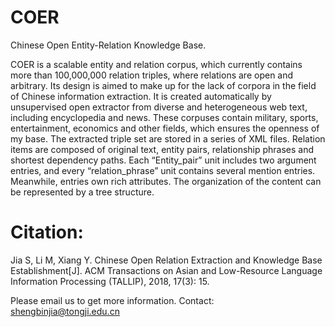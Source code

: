 # COER
Chinese Open Entity-Relation Knowledge Base.

COER is a scalable entity and relation corpus, which currently contains more than 100,000,000 relation triples, where relations are open and arbitrary. Its design is aimed to make up for the lack of corpora in the field of Chinese information extraction. 
It is created automatically by unsupervised open extractor from diverse and heterogeneous web text, including encyclopedia and news. These corpuses contain military, sports, entertainment, economics and other fields, which ensures the openness of my base.
The extracted triple set are stored in a series of XML files. Relation items are composed of original text, entity pairs, relationship phrases and shortest dependency paths. Each “Entity_pair” unit includes two argument entries, and every “relation_phrase” unit contains several mention entries. Meanwhile, entries own rich attributes. The organization of the content can be represented by a tree structure.



# Citation:
Jia S, Li M, Xiang Y. Chinese Open Relation Extraction and Knowledge Base Establishment[J]. ACM Transactions on Asian and Low-Resource Language Information Processing (TALLIP), 2018, 17(3): 15.



Please email us to get more information.
Contact: shengbinjia@tongji.edu.cn


